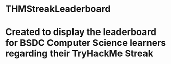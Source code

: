# THMStreakLeaderboard
# Created to display the leaderboard for BSDC Computer Science learners regarding their TryHackMe Streak
